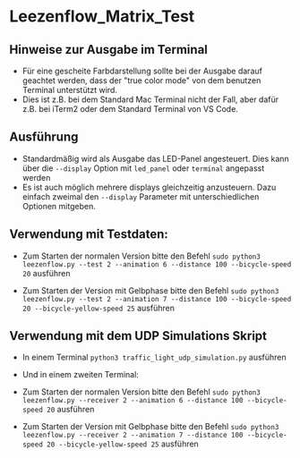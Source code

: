 # Leezenflow_Matrix_Test

## Hinweise zur Ausgabe im Terminal
- Für eine gescheite Farbdarstellung sollte bei der Ausgabe darauf geachtet werden, dass der "true color mode" von dem benutzen Terminal unterstützt wird.
- Dies ist z.B. bei dem Standard Mac Terminal nicht der Fall, aber dafür z.B. bei iTerm2 oder dem Standard Terminal von VS Code.

## Ausführung

- Standardmäßig wird als Ausgabe das LED-Panel angesteuert. Dies kann über die `--display` Option mit `led_panel` oder `terminal` angepasst werden
- Es ist auch möglich mehrere displays gleichzeitig anzusteuern. Dazu einfach zweimal den `--display` Parameter mit unterschiedlichen Optionen mitgeben.

## Verwendung mit Testdaten:
- Zum Starten der normalen Version bitte den Befehl `sudo python3 leezenflow.py --test 2 --animation 6 --distance 100 --bicycle-speed 20` ausführen

- Zum Starten der Version mit Gelbphase bitte den Befehl `sudo python3 leezenflow.py --test 2 --animation 7 --distance 100 --bicycle-speed 20 --bicycle-yellow-speed 25` ausführen



## Verwendung mit dem UDP Simulations Skript

- In einem Terminal `python3 traffic_light_udp_simulation.py` ausführen

- Und in einem zweiten Terminal:

- Zum Starten der normalen Version bitte den Befehl `sudo python3 leezenflow.py --receiver 2 --animation 6 --distance 100 --bicycle-speed 20` ausführen

- Zum Starten der Version mit Gelbphase bitte den Befehl `sudo python3 leezenflow.py --receiver 2 --animation 7 --distance 100 --bicycle-speed 20 --bicycle-yellow-speed 25` ausführen
